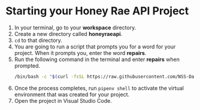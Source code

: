 # Starting your Honey Rae API Project

1. In your terminal, go to your **workspace** directory.
2. Create a new directory called **honeyraeapi**.
3. `cd` to that directory.
4. You are going to run a script that prompts you for a word for your project. When it prompts you, enter the word **repairs**.
5. Run the following command in the terminal and enter **repairs** when prompted.
   ```sh
   /bin/bash -c "$(curl -fsSL https://raw.githubusercontent.com/NSS-Day-Cohort-66/server-side-python-curriculum/shipping-ships-version/book-5-capstone/chapters/scripts/capstone-setup.sh)"
   ```
6. Once the process completes, run `pipenv shell` to activate the virtual environment that was created for your project.
7. Open the project in Visual Studio Code.

